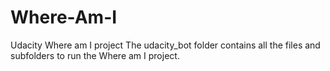 # Where-Am-I
Udacity Where am I project
The udacity_bot folder contains all the files and subfolders to run the Where am I project.

